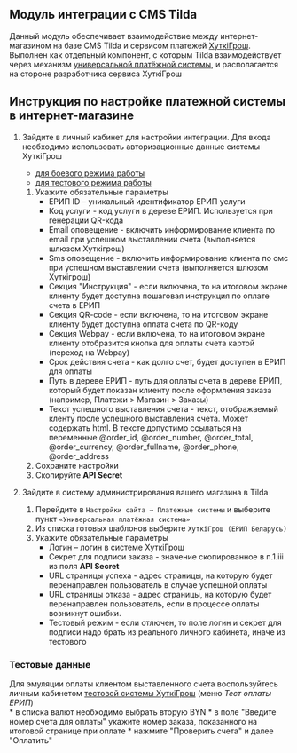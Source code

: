 ## Модуль интеграции с CMS Tilda
Данный модуль обеспечивает взаимодействие между интернет-магазином на базе CMS Tilda и сервисом платежей [ХуткiГрош](https://hutkigrosh.by).
Выполнен как отдельный компонент, с которым Tilda взаимодействует через механизм [универсальной платёжной системы](https://help-ru.tilda.cc/payments/custom-payment-gateway),
и располагается на стороне разработчика сервиса ХуткiГрош
  
## Инструкция по настройке платежной системы в интернет-магазине
1. Зайдите в личный кабинет для настройки интеграции. Для входа необходимо использовать авторизационные данные системы ХуткiГрош
    * [для боевого режима работы](https://cmsgate.esas.by/cmsgate-tilda-hutkigrosh/config/login)
    * [для тестового режима работы](https://test-cmsgate.esas.by/cmsgate-tilda-hutkigrosh/config/login)
    
    1. Укажите обязательные параметры
        * ЕРИП ID  – уникальный идентификатор ЕРИП услуги
        * Код услуги - код услуги в дереве ЕРИП. Используется при генерации QR-кода  
        * Email оповещение - включить информирование клиента по email при успешном выставлении счета (выполняется шлюзом Хуткiгрош)
        * Sms оповещение - включить информирование клиента по смс при успешном выставлении счета (выполняется шлюзом Хуткiгрош)    
        * Секция "Инструкция" - если включена, то на итоговом экране клиенту будет доступна пошаговая инструкция по оплате счета в ЕРИП
        * Секция QR-code - если включена, то на итоговом экране клиенту будет доступна оплата счета по QR-коду
        * Секция Webpay - если включена, то на итоговом экране клиенту отобразится кнопка для оплаты счета картой (переход на Webpay)            
        * Срок действия счета - как долго счет, будет доступен в ЕРИП для оплаты
        * Путь в дереве ЕРИП - путь для оплаты счета в дереве ЕРИП, который будет показан клиенту после оформления заказа (например, Платежи > Магазин > Заказы)
        * Текст успешного выставления счета - текст, отображаемый кленту после успешного выставления счета. Может содержать html. В тексте допустимо ссылаться на переменные @order_id, @order_number, @order_total, @order_currency, @order_fullname, @order_phone, @order_address
    1. Сохраните настройки 
    1. Скопируйте **API Secret**    
1. Зайдите в систему администрирования вашего магазина в Tilda
    1. Перейдите в `Настройки сайта → Платежные системы` и выберите пункт `«Универсальная платёжная система»`
    1. Из списка готовых шаблонов выберите `ХуткiГрош (ЕРИП Беларусь)`
    1. Укажите обязательные параметры
        * Логин  – логин в системе ХуткiГрош
        * Секрет для подписи заказа - значение скопированное в п.1.iii из поля **API Secret** 
        * URL страницы успеха - адрес страницы, на которую будет перенаправлен пользователь в случае успешной оплаты
        * URL страницы отказа - адрес страницы, на которую будет перенаправлен пользователь, если в процессе оплаты возникнут ошибки.
        * Тестовый режим - если отлючен, то поле логин и секрет для подписи надо брать из реального личного кабинета, иначе из тестового
        
### Тестовые данные
Для эмуляции оплаты клиентом выставленного счета воспользуйтесь личным кабинетом [тестовой системы ХуткiГрош](https://trial.hgrosh.by) (меню _Тест оплаты ЕРИП_)    
    * в списка валют необходимо выбрать вторую BYN
    * в поле "Введите номер счета для оплаты" укажите номер заказа, показанного на итоговой странице при оплате
    * нажмите "Проверить счета" и далее "Оплатить"
                  


